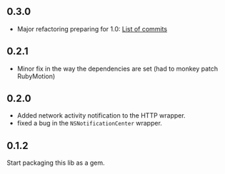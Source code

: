 ## 0.3.0

* Major refactoring preparing for 1.0: [List of commits](https://github.com/mattetti/BubbleWrap/compare/v0.2.1...v0.3.0)

## 0.2.1

* Minor fix in the way the dependencies are set (had to monkey patch
  RubyMotion)

## 0.2.0

* Added network activity notification to the HTTP wrapper.
* fixed a bug in the `NSNotificationCenter` wrapper.

## 0.1.2

Start packaging this lib as a gem.
